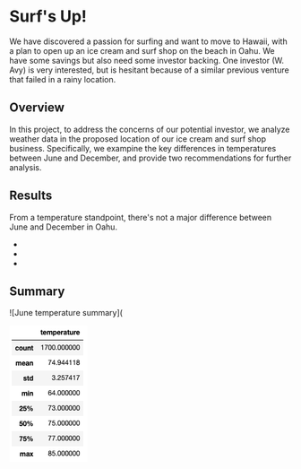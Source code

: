 # Surf's Up!
We have discovered a passion for surfing and want to move to Hawaii, with a plan to open up an ice cream and surf shop on the beach in Oahu. We have some savings but also need some investor backing. One investor (W. Avy) is very interested, but is hesitant because of a similar previous venture that failed in a rainy location.

## Overview
In this project, to address the concerns of our potential investor, we analyze weather data in the proposed location of our ice cream and surf shop business. Specifically, we exampine the key differences in temperatures between June and December, and provide two recommendations for further analysis.


## Results
From a temperature standpoint, there's not a major difference between June and December in Oahu.


* 
* 
* 

## Summary

![June temperature summary](

![City Latitude vs Max Temperature (12.29.20)](https://github.com/flowersmichael/surfs_up/blob/main/Resources/June%20temperature%20summary.png)

